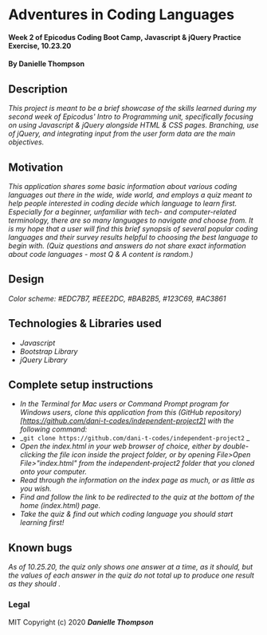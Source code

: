 # Adventures in Coding Languages

#### Week 2 of Epicodus Coding Boot Camp, Javascript & jQuery Practice Exercise, 10.23.20

#### By Danielle Thompson

## Description
_This project is meant to be a brief showcase of the skills learned during my second week of Epicodus' Intro to Programming unit, specifically focusing on using Javascript & jQuery alongside HTML & CSS pages. Branching, use of jQuery, and integrating input from the user form data are the main objectives._

## Motivation 
_This application shares some basic information about various coding languages out there in the wide, wide world, and employs a quiz meant to help people interested in coding decide which language to learn first. Especially for a beginner, unfamiliar with tech- and computer-related terminology, there are *so* many languages to navigate and choose from. It is my hope that a user will find this brief synopsis of several popular coding languages and their survey results helpful to choosing the best language to begin with. (Quiz questions and answers do *not* share exact information about code languages - most Q & A content is random.)_

## Design 
_Color scheme: #EDC7B7, #EEE2DC, #BAB2B5, #123C69, #AC3861_

## Technologies & Libraries used

* _Javascript_
* _Bootstrap Library_
* _jQuery Library_

## Complete setup instructions
* _In the Terminal for Mac users or Command Prompt program for Windows users, clone this application from this (GitHub repository)[https://github.com/dani-t-codes/independent-project2] with the following command:_
* _`git clone https://github.com/dani-t-codes/independent-project2` _
* _Open the index.html in your web browser of choice, either by double-clicking the file icon inside the project folder, or by opening File>Open File>"index.html" from the independent-project2 folder that you cloned onto your computer._
* _Read through the information on the index page as much, or as little as you wish._
* _Find and follow the link to be redirected to the quiz at the bottom of the home (index.html) page._
* _Take the quiz & find out which coding language you should start learning first!_

## Known bugs

_As of 10.25.20, the quiz only shows one answer at a time, as it should, but the values of each answer in the quiz do not total up to produce one result as they should ._

### Legal 

MIT Copyright (c) 2020 **_Danielle Thompson_**